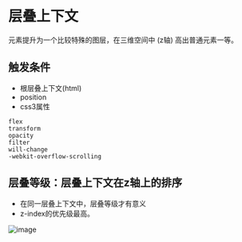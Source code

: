 # 层叠上下文
元素提升为一个比较特殊的图层，在三维空间中 (z轴) 高出普通元素一等。

## 触发条件
* 根层叠上下文(html)
* position
* css3属性
```
flex
transform
opacity
filter
will-change
-webkit-overflow-scrolling
```
## 层叠等级：层叠上下文在z轴上的排序
* 在同一层叠上下文中，层叠等级才有意义 
* z-index的优先级最高。

![image](https://user-gold-cdn.xitu.io/2019/2/14/168e9d9f3a1d368b?imageView2/0/w/1280/h/960/format/webp/ignore-error/1)